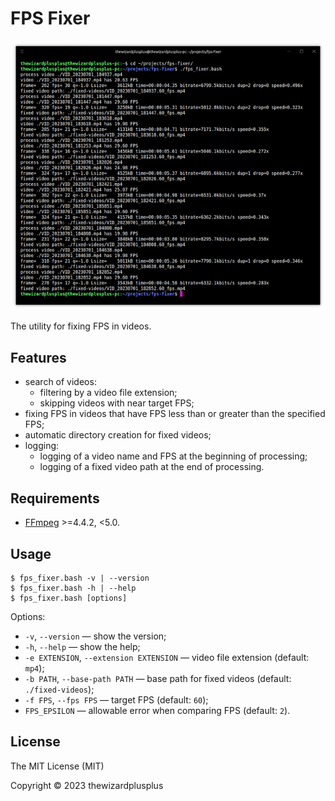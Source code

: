 # FPS Fixer

![](docs/screenshot.png)

The utility for fixing FPS in videos.

## Features

- search of videos:
  - filtering by a video file extension;
  - skipping videos with near target FPS;
- fixing FPS in videos that have FPS less than or greater than the specified FPS;
- automatic directory creation for fixed videos;
- logging:
  - logging of a video name and FPS at the beginning of processing;
  - logging of a fixed video path at the end of processing.

## Requirements

- [FFmpeg](https://ffmpeg.org/) >=4.4.2, <5.0.

## Usage

```
$ fps_fixer.bash -v | --version
$ fps_fixer.bash -h | --help
$ fps_fixer.bash [options]
```

Options:

- `-v`, `--version` &mdash; show the version;
- `-h`, `--help` &mdash; show the help;
- `-e EXTENSION`, `--extension EXTENSION` &mdash; video file extension (default: `mp4`);
- `-b PATH`, `--base-path PATH` &mdash; base path for fixed videos (default: `./fixed-videos`);
- `-f FPS`, `--fps FPS` &mdash; target FPS (default: `60`);
- `FPS_EPSILON` &mdash; allowable error when comparing FPS (default: `2`).

## License

The MIT License (MIT)

Copyright &copy; 2023 thewizardplusplus
